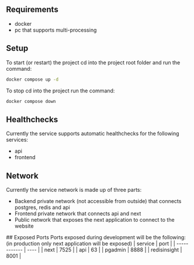 ## Requirements
- docker
- pc that supports multi-processing

## Setup
To start (or restart) the project cd into the project root folder and run the command:
```sh
docker compose up -d
```
To stop cd into the project run the command:
```sh
docker compose down
```

## Healthchecks
Currently the service supports automatic healthchecks for the following services:
- api
- frontend

## Network
Currently the service network is made up of three parts: 
- Backend private network (not accessible from outside) that connects postgres, redis and api
- Frontend private network that connects api and next
- Public network that exposes the next application to connect to the website

## Exposed Ports
Ports exposed during development will be the following: (in production only next application will be exposed)
| service      | port |
| ------------ | ---- |
| next         | 7525 |
| api          | 63   |
| pgadmin      | 8888 |
| redisinsight | 8001 |